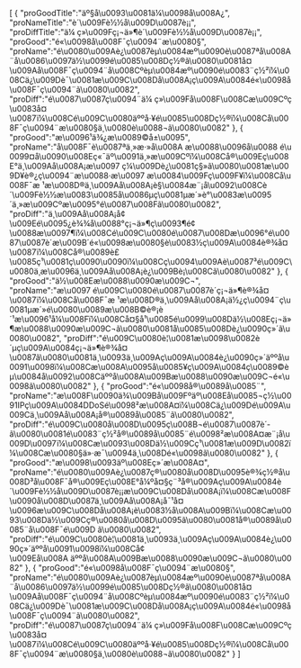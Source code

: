 [
	{
		"proGoodTitle":"äº§å\u0093\u0081ä¼\u0098å\u008A¿",
		"proNameTitle":"è´\u009Fè½½å\u009D\u0087è¡¡",
		"proDiffTitle":"ä¼ ç»\u009Fç¡¬ä»¶è´\u009Fè½½å\u009D\u0087è¡¡",
		"proGood":"é«\u0098å\u008F¯ç\u0094¨æ\u0080§",
		"proName":"é\u0080\u009Aè¿\u0087èµ\u0084æº\u0090è\u0087ªå\u008A¨å\u0086\u0097ä½\u0099é\u0085\u008Dç½®ã\u0080\u0081å¤\u009Aå\u008F¯ç\u0094¨å\u008Cºèµ\u0084æº\u0090é\u0083¨ç½²ï¼\u008Cä¿\u009Dè¯\u0081æ\u009C\u008Då\u008A¡ç\u009A\u0084é«\u0098å\u008F¯ç\u0094¨ã\u0080\u0082",
		"proDiff":"é\u0087\u0087ç\u0094¨ä¼ ç»\u009Få\u008F\u008Cæ\u009Cºç\u0083­å¤\u0087ï¼\u008Cé\u009C\u0080äººå·¥é\u0085\u008Dç½®ï¼\u008Cå\u008F¯ç\u0094¨æ\u0080§ä¸\u0080è\u0088¬ã\u0080\u0082"
	},
	{
		"proGood":"æ\u0096¹ä¾¿æ\u0089©å±\u0095",
		"proName":"å\u008F¯è\u0087ªä¸»æ·»å\u008A æ\u0088\u0096å\u0088 é\u0099¤å\u0090\u008Eç«¯äº\u0091ä¸»æ\u009Cºï¼\u008Cå®\u009Eç\u008E°ä¸\u009Aå\u008A¡æ\u0097 ç¼\u009Dè¿\u0081ç§»ã\u0080\u0081æ\u009D¥è®¿ç\u0094¨æ\u0088·æ\u0097 æ\u0084\u009Fç\u009F¥ï¼\u008Cå\u008F¯æ ¹æ\u008D®ä¸\u009Aå\u008A¡è§\u0084æ¨¡å\u0092\u008Cè´\u009Fè½½æ\u0083\u0085å\u0086µç\u0081µæ´»è°\u0083æ\u0095´ä¸»æ\u009Cºæ\u0095°é\u0087\u008Fã\u0080\u0082",
		"proDiff":"ä¸\u009Aå\u008A¡å¢\u009Eé\u0095¿è¾¾å\u0088°ç¡¬ä»¶ç\u0093¶é¢\u0088æ\u0097¶ï¼\u008Cé\u009C\u0080é\u0087\u008Dæ\u0096°é\u0087\u0087è´­æ\u009B´é«\u0098æ\u0080§è\u0083½ç\u009A\u0084è®¾å¤\u0087ï¼\u008Cå®\u0089è£\u0085ç¹\u0081ç\u0090\u0090ï¼\u008Cç\u0094\u009Aè\u0087³é\u009C\u0080ä¸­æ\u0096­ä¸\u009Aå\u008A¡è¿\u009Bè¡\u008Cã\u0080\u0082"
	},
	{
		"proGood":"ä½\u008Eæ\u0088\u0090æ\u009C¬",
		"proName":"æ\u0097 é\u009C\u0080é\u0087\u0087è´­ç¡¬ä»¶è®¾å¤\u0087ï¼\u008Cå\u008F¯æ ¹æ\u008D®ä¸\u009Aå\u008A¡ä½¿ç\u0094¨ç\u0081µæ´»é\u0080\u0089æ\u008B©è®¡è´¹æ\u0096¹å¼\u008Fï¼\u008Cå¤§å¹\u0085é\u0099\u008Dä½\u008Eç¡¬ä»¶æ\u0088\u0090æ\u009C¬ã\u0080\u0081å\u0085\u008Dè¿\u0090ç»´ã\u0080\u0082",
		"proDiff":"é\u009C\u0080è¦\u0081æ\u0098\u0082è´µç\u009A\u0084ç¡¬ä»¶è®¾å¤\u0087ã\u0080\u0081ä¸\u0093ä¸\u009Aç\u009A\u0084è¿\u0090ç»´äººå\u0091\u0098ï¼\u008Cæ\u008A\u0095å\u0085¥ç\u009A\u0084ç\u0089©èµ\u0084å\u0092\u008Cäººå\u008A\u009Bæ\u0088\u0090æ\u009C¬é«\u0098ã\u0080\u0082"
	},
	{
		"proGood":"é«\u0098å®\u0089å\u0085¨",
		"proName":"æ\u008F\u0090ä¾\u009Bå\u009Fºäº\u008Eå\u0085¬ç½\u0091IPç\u009A\u0084DDoSé\u0098²æ\u008A¤ï¼\u008Cä¿\u009Dé\u009A\u009Cä¸\u009Aå\u008A¡å®\u0089å\u0085¨ã\u0080\u0082",
		"proDiff":"é\u009C\u0080å\u008D\u0095ç\u008B¬é\u0087\u0087è´­ã\u0080\u0081é\u0083¨ç½²å®\u0089å\u0085¨é\u0098²æ\u008A¤æ¨¡å\u009D\u0097ï¼\u008Cæ\u0093\u008Dä½\u009Cç¹\u0081æ\u009D\u0082ï¼\u008Cæ\u0080§ä»·æ¯\u0094ä¸\u008Dé«\u0098ã\u0080\u0082"
	},
	{
		"proGood":"æ\u0098\u0093äº\u008Eç»´æ\u008A¤",
		"proName":"é\u0080\u009Aè¿\u0087ç®\u0080å\u008D\u0095è®¾ç½®å\u008D³å\u008F¯å®\u009Eç\u008E°å¼ºå¤§ç¨³å®\u009Aç\u009A\u0084è´\u009Fè½½å\u009D\u0087è¡¡æ\u009C\u008Då\u008A¡ï¼\u008Cæ\u008F\u0090å\u008D\u0087ä¸\u009Aå\u008A¡å¯¹å¤\u0096æ\u009C\u008Då\u008A¡è\u0083½å\u008A\u009Bï¼\u008Cæ\u0093\u008Dä½\u009Cç®\u0080å\u008D\u0095ã\u0080\u0081å®\u0089å\u0085¨å\u008F¯é\u009D ã\u0080\u0082",
		"proDiff":"é\u009C\u0080è¦\u0081ä¸\u0093ä¸\u009Aç\u009A\u0084è¿\u0090ç»´äººå\u0091\u0098ï¼\u008Cå¢\u009Eå\u008A äººå\u008A\u009Bæ\u0088\u0090æ\u009C¬ã\u0080\u0082"
	},
	{
		"proGood":"é«\u0098å\u008F¯ç\u0094¨æ\u0080§",
		"proName":"é\u0080\u009Aè¿\u0087èµ\u0084æº\u0090è\u0087ªå\u008A¨å\u0086\u0097ä½\u0099é\u0085\u008Dç½®ã\u0080\u0081å¤\u009Aå\u008F¯ç\u0094¨å\u008Cºèµ\u0084æº\u0090é\u0083¨ç½²ï¼\u008Cä¿\u009Dè¯\u0081æ\u009C\u008Då\u008A¡ç\u009A\u0084é«\u0098å\u008F¯ç\u0094¨ã\u0080\u0082",
		"proDiff":"é\u0087\u0087ç\u0094¨ä¼ ç»\u009Få\u008F\u008Cæ\u009Cºç\u0083­å¤\u0087ï¼\u008Cé\u009C\u0080äººå·¥é\u0085\u008Dç½®ï¼\u008Cå\u008F¯ç\u0094¨æ\u0080§ä¸\u0080è\u0088¬ã\u0080\u0082"
	}
]